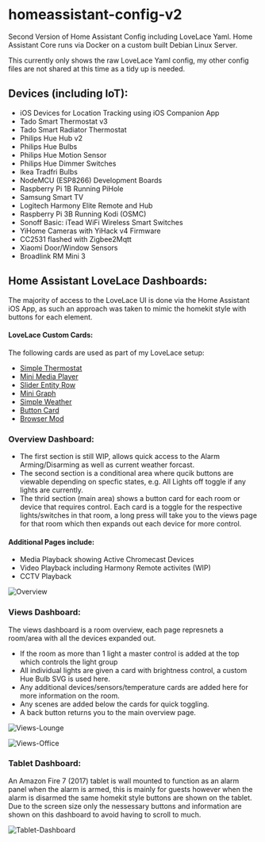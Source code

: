 # homeassistant-config-v2
Second Version of Home Assistant Config including LoveLace Yaml.  Home Assistant Core runs via Docker on a custom built Debian Linux Server.

This currently only shows the raw LoveLace Yaml config, my other config files are not shared at this time as a tidy up is needed.

## Devices (including IoT):

 - iOS Devices for Location Tracking using iOS Companion App
 - Tado Smart Thermostat v3
 - Tado Smart Radiator Thermostat
 - Philips Hue Hub v2
 - Philips Hue Bulbs
 - Philips Hue Motion Sensor
 - Philips Hue Dimmer Switches
 - Ikea Tradfri Bulbs
 - NodeMCU (ESP8266) Development Boards
 - Raspberry Pi 1B Running PiHole
 - Samsung Smart TV
 - Logitech Harmony Elite Remote and Hub
 - Raspberry Pi 3B Running Kodi (OSMC)
 - Sonoff Basic: iTead WiFi Wireless Smart Switches
 - YiHome Cameras with YiHack v4 Firmware
 - CC2531 flashed with Zigbee2Mqtt
 - Xiaomi Door/Window Sensors
 - Broadlink RM Mini 3
  

 
## Home Assistant LoveLace Dashboards:

The majority of access to the LoveLace UI is done via the Home Assistant iOS App, as such an approach was taken to mimic the homekit style with buttons for each element.

#### LoveLace Custom Cards:

The following cards are used as part of my LoveLace setup:

 - [Simple Thermostat](https://github.com/nervetattoo/simple-thermostat)
 - [Mini Media Player](https://github.com/kalkih/mini-media-player)
 - [Slider Entity Row](https://github.com/thomasloven/lovelace-slider-entity-row)
 - [Mini Graph](https://github.com/kalkih/mini-graph-card)
 - [Simple Weather](https://github.com/kalkih/simple-weather-card)
 - [Button Card](https://github.com/custom-cards/button-card)
 - [Browser Mod](https://github.com/thomasloven/hass-browser_mod)

### Overview Dashboard:

 - The first section is still WIP, allows quick access to the Alarm Arming/Disarming as well as current weather forcast.
 - The second section is a conditional area where qucik buttons are viewable depending on specfic states, e.g. All Lights off toggle if any lights are currently.
 - The thrid section (main area) shows a button card for each room or device that requires control. Each card is a toggle for the respective lights/switches in that room, a long press will take you to the views page for that room which then expands out each device for more control.
 
#### Additional Pages include:

 - Media Playback showing Active Chromecast Devices
 - Video Playback including Harmony Remote activites (WIP)
 - CCTV Playback

![Overview](https://user-images.githubusercontent.com/25502878/81858690-057f9a80-955c-11ea-9cec-608b9db5b5e8.png)

### Views Dashboard:

The views dashboard is a room overview, each page represnets a room/area with all the devices expanded out.

 - If the room as more than 1 light a master control is added at the top which controls the light group
 - All individual lights are given a card with brightness control, a custom Hue Bulb SVG is used here.
 - Any additional devices/sensors/temperature cards are added here for more information on the room.
 - Any scenes are added below the cards for quick toggling.
 - A back button returns you to the main overview page.

![Views-Lounge](https://user-images.githubusercontent.com/25502878/81858934-6e671280-955c-11ea-8dda-87a23f746384.png)

![Views-Office](https://user-images.githubusercontent.com/25502878/81858939-6f983f80-955c-11ea-84d7-e0aef923c0a5.png)

### Tablet Dashboard:

An Amazon Fire 7 (2017) tablet is wall mounted to function as an alarm panel when the alarm is armed, this is mainly for guests however when the alarm is disarmed the same homekit style buttons are shown on the tablet.  Due to the screen size only the nessessary buttons and information are shown on this dashboard to avoid having to scroll to much.

![Tablet-Dashboard](https://user-images.githubusercontent.com/25502878/81858943-70c96c80-955c-11ea-8181-194ddb5d46c9.png)

